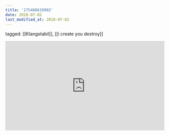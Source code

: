 ```yaml
---
title: '175468619902'
date: 2018-07-02
last_modified_at: 2018-07-02
---
```

tagged: [[Klangstabil]], [[i create you destroy]]
<iframe allow="accelerometer; autoplay; clipboard-write; encrypted-media; gyroscope; picture-in-picture" allowfullscreen="" frameborder="0" height="281" id="youtube_iframe" src="https://www.youtube.com/embed/W988FBUcZQc?feature=oembed&amp;enablejsapi=1&amp;origin=https://safe.txmblr.com&amp;wmode=opaque" width="500"></iframe>